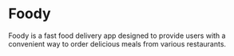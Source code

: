 # Foody
Foody is a fast food delivery app designed to provide users with a convenient way to order delicious meals from various restaurants. 

